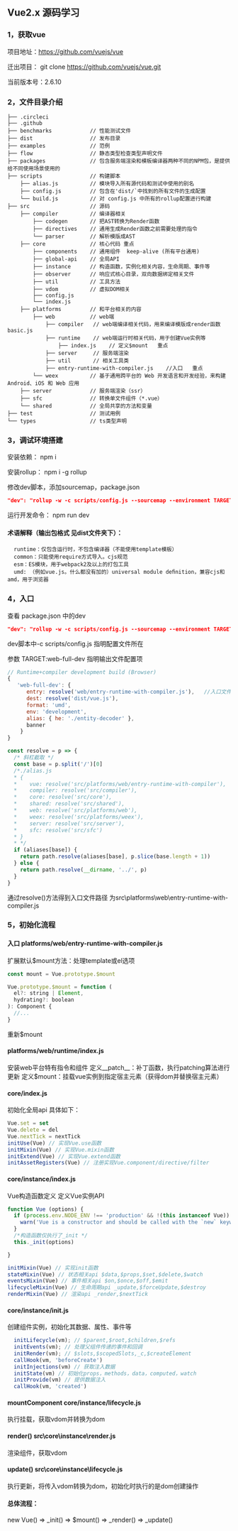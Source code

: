 ## Vue2.x 源码学习

### 1，获取vue 

项目地址：https://github.com/vuejs/vue

迁出项目： git clone https://github.com/vuejs/vue.git

当前版本号：2.6.10

### 2，文件目录介绍

```
├── .circleci
├── .github
├── benchmarks            // 性能测试文件
├── dist                  // 发布目录
├── examples              // 范例
├── flow                  // 静态类型检查类型声明文件
├── packages              // 包含服务端渲染和模板编译器两种不同的NPM包，是提供给不同使用场景使用的
├── scripts               // 构建脚本
    ├── alias.js          // 模块导入所有源代码和测试中使用的别名
    ├── config.js         // 包含在'dist/`中找到的所有文件的生成配置
    └── build.js          // 对 config.js 中所有的rollup配置进行构建
├── src                   // 源码
    ├── compiler          // 编译器相关
        ├── codegen       // 把AST转换为Render函数
        ├── directives    // 通用生成Render函数之前需要处理的指令
        └── parser        // 解析模版成AST
    ├── core              // 核心代码 重点
        ├── components    // 通用组件  keep-alive (所有平台通用)
        ├── global-api    // 全局API
        ├── instance      // 构造函数，实例化相关内容，生命周期、事件等
        ├── observer      // 响应式核心目录，双向数据绑定相关文件
        ├── util          // 工具方法
        ├── vdom          // 虚拟DOM相关
        ├── config.js
        └── index.js
    ├── platforms         // 和平台相关的内容
        ├── web           // web端
            ├── compiler   // web端编译相关代码，用来编译模版成render函数basic.js
            ├── runtime    // web端运行时相关代码，用于创建Vue实例等
                ├── index.js    // 定义$mount   重点
            ├── server     // 服务端渲染
            ├── util       // 相关工具类
            ├── entry-runtime-with-compiler.js    //入口   重点
      	└── weex          // 基于通用跨平台的 Web 开发语言和开发经验，来构建 Android、iOS 和 Web 应用
    ├── server            // 服务端渲染（ssr）				
    ├── sfc               // 转换单文件组件（*.vue）
    └── shared            // 全局共享的方法和变量
├── test                  // 测试用例
└── types                 // ts类型声明
```
### 3，调试环境搭建
安装依赖： npm i

安装rollup： npm i -g rollup

修改dev脚本，添加sourcemap，package.json
```json
"dev": "rollup -w -c scripts/config.js --sourcemap --environment TARGET:web-full-dev",
```
运行开发命令： npm run dev


#### 术语解释（输出包格式 见dist文件夹下）：
```
  runtime：仅包含运行时，不包含编译器（不能使用template模板） 
  common：只能使用require方式导入。cjs规范
  esm：ES模块，用于webpack2及以上的打包工具
  umd: （例如vue.js。什么都没有加的）universal module deﬁnition，兼容cjs和amd，用于浏览器
```

### 4，入口
查看 package.json 中的dev
```json
"dev": "rollup -w -c scripts/config.js --sourcemap --environment TARGET:web-full-dev",
```
dev脚本中-c scripts/config.js 指明配置文件所在

参数 TARGET:web-full-dev 指明输出文件配置项
```javascript
// Runtime+compiler development build (Browser) 
{  
   'web-full-dev': {
      entry: resolve('web/entry-runtime-with-compiler.js'),   //入口文件   web/ 真是路劲见 scripts/slias.js
      dest: resolve('dist/vue.js'),
      format: 'umd',
      env: 'development',
      alias: { he: './entity-decoder' },
      banner
    }
}
```

```javascript
const resolve = p => {
  /* 斜杠截取 */
  const base = p.split('/')[0]
  /*./alias.js
  * {
  *    vue: resolve('src/platforms/web/entry-runtime-with-compiler'),
  *    compiler: resolve('src/compiler'),
  *    core: resolve('src/core'),
  *    shared: resolve('src/shared'),
  *    web: resolve('src/platforms/web'),
  *    weex: resolve('src/platforms/weex'),
  *    server: resolve('src/server'),
  *    sfc: resolve('src/sfc')
  * }
  * */
  if (aliases[base]) {
    return path.resolve(aliases[base], p.slice(base.length + 1))
  } else {
    return path.resolve(__dirname, '../', p)
  }
}
```
通过resolve()方法得到入口文件路径  为src\platforms\web\entry-runtime-with-compiler.js




### 5，初始化流程 

#### 入口 platforms/web/entry-runtime-with-compiler.js
扩展默认$mount方法：处理template或el选项   
```javascript
const mount = Vue.prototype.$mount

Vue.prototype.$mount = function (
  el?: string | Element,
  hydrating?: boolean
): Component {
  //...
}
```
重新$mount




#### platforms/web/runtime/index.js
安装web平台特有指令和组件 定义__patch__：补丁函数，执行patching算法进行更新
定义$mount：挂载vue实例到指定宿主元素（获得dom并替换宿主元素）   

#### core/index.js
初始化全局api
具体如下：
```javascript
Vue.set = set 
Vue.delete = del 
Vue.nextTick = nextTick 
initUse(Vue) // 实现Vue.use函数 
initMixin(Vue) // 实现Vue.mixin函数 
initExtend(Vue) // 实现Vue.extend函数 
initAssetRegisters(Vue) // 注册实现Vue.component/directive/filter

```

#### core/instance/index.js
Vue构造函数定义 
定义Vue实例API
```javascript
function Vue (options) {
  if (process.env.NODE_ENV !== 'production' && !(this instanceof Vue)) {
    warn('Vue is a constructor and should be called with the `new` keyword')
  }
  /*构造函数仅执行了_init */
  this._init(options)

}

initMixin(Vue) // 实现init函数
stateMixin(Vue) // 状态相关api $data,$props,$set,$delete,$watch
eventsMixin(Vue) // 事件相关api $on,$once,$off,$emit
lifecycleMixin(Vue) // 生命周期api _update,$forceUpdate,$destroy
renderMixin(Vue) // 渲染api _render,$nextTick

```

#### core/instance/init.js
创建组件实例，初始化其数据、属性、事件等
```javascript
  initLifecycle(vm); // $parent,$root,$children,$refs
  initEvents(vm); // 处理父组件传递的事件和回调
  initRender(vm); // $slots,$scopedSlots,_c,$createElement
  callHook(vm, 'beforeCreate')
  initInjections(vm) // 获取注入数据
  initState(vm) // 初始化props，methods，data，computed，watch 
  initProvide(vm) // 提供数据注入 
  callHook(vm, 'created')
```

#### mountComponent core/instance/lifecycle.js
执行挂载，获取vdom并转换为dom  


#### render() src\core\instance\render.js 
渲染组件，获取vdom  


#### update() src\core\instance\lifecycle.js 
执行更新，将传入vdom转换为dom，初始化时执行的是dom创建操作


#### 总体流程：
new Vue() => _init() => $mount() => _render() => _update() 